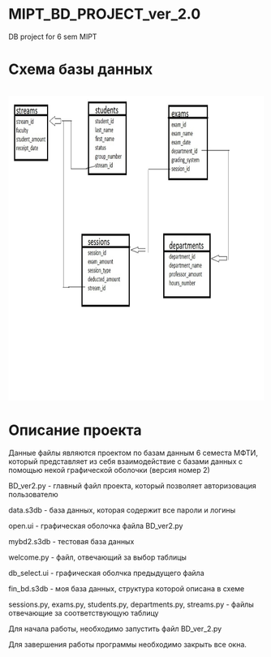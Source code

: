 # MIPT_BD_PROJECT_ver_2.0

DB project for 6 sem MIPT

# Схема базы данных

<br>
<img height="600" src="https://github.com/FrogInTheFog/MIPT_BD_PROJECT_ver_2_0/blob/master/skhema.jpg"/>
</br>

# Описание проекта

Данные файлы являются проектом по базам данным 6 семеста МФТИ, который представляет из себя взаимодействие с базами данных с помощью некой графической оболочки (версия номер 2)

BD_ver2.py - главный файл проекта, который позволяет авторизовация пользователю

data.s3db - база данных, которая содержит все пароли и логины

open.ui - графическая оболочка файла BD_ver2.py

mybd2.s3db - тестовая база данных

welcome.py - файл, отвечающий за выбор таблицы

db_select.ui - графическая оболчка предыдущего файла

fin_bd.s3db - моя база данных, структура которой описана в схеме

sessions.py, exams.py, students.py, departments.py, streams.py - файлы отвечающие за соответствующую таблицу 

Для начала работы, необходимо запустить файл BD_ver_2.py

Для завершения работы программы необходимо закрыть все окна. 


